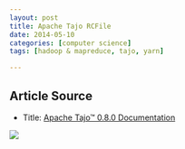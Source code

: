 ```yaml
---
layout: post
title: Apache Tajo RCFile
date: 2014-05-10
categories: [computer science]
tags: [hadoop & mapreduce, tajo, yarn]

---
```


## Article Source
* Title: [Apache Tajo™ 0.8.0 Documentation](http://tajo.apache.org/docs/0.8.0/table_management/parquet.html)

[![](http://sungsoo.github.com/images/tajo-documentation.png)](http://sungsoo.github.com/images/tajo-documentation.png)

